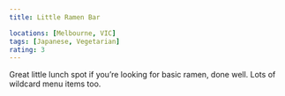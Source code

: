 ```yaml
---
title: Little Ramen Bar

locations: [Melbourne, VIC]
tags: [Japanese, Vegetarian]
rating: 3
---
```


Great little lunch spot if you’re looking for basic ramen, done well. Lots of wildcard menu items too.